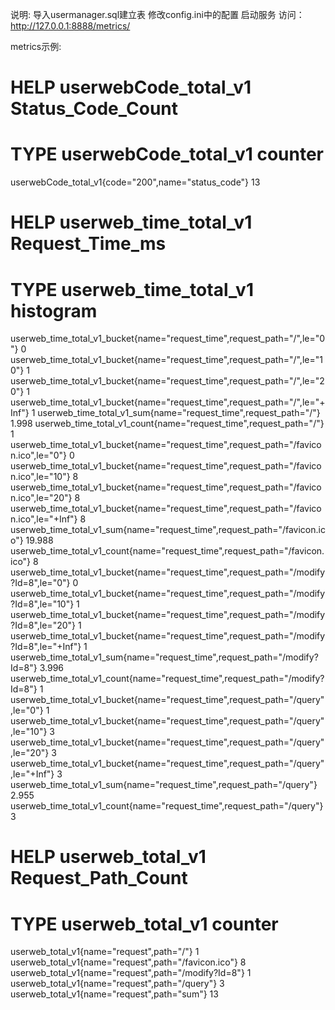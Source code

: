 说明:
导入usermanager.sql建立表
修改config.ini中的配置
启动服务
访问：http://127.0.0.1:8888/metrics/

metrics示例:
# HELP userwebCode_total_v1 Status_Code_Count
# TYPE userwebCode_total_v1 counter
userwebCode_total_v1{code="200",name="status_code"} 13
# HELP userweb_time_total_v1 Request_Time_ms
# TYPE userweb_time_total_v1 histogram
userweb_time_total_v1_bucket{name="request_time",request_path="/",le="0"} 0
userweb_time_total_v1_bucket{name="request_time",request_path="/",le="10"} 1
userweb_time_total_v1_bucket{name="request_time",request_path="/",le="20"} 1
userweb_time_total_v1_bucket{name="request_time",request_path="/",le="+Inf"} 1
userweb_time_total_v1_sum{name="request_time",request_path="/"} 1.998
userweb_time_total_v1_count{name="request_time",request_path="/"} 1
userweb_time_total_v1_bucket{name="request_time",request_path="/favicon.ico",le="0"} 0
userweb_time_total_v1_bucket{name="request_time",request_path="/favicon.ico",le="10"} 8
userweb_time_total_v1_bucket{name="request_time",request_path="/favicon.ico",le="20"} 8
userweb_time_total_v1_bucket{name="request_time",request_path="/favicon.ico",le="+Inf"} 8
userweb_time_total_v1_sum{name="request_time",request_path="/favicon.ico"} 19.988
userweb_time_total_v1_count{name="request_time",request_path="/favicon.ico"} 8
userweb_time_total_v1_bucket{name="request_time",request_path="/modify?Id=8",le="0"} 0
userweb_time_total_v1_bucket{name="request_time",request_path="/modify?Id=8",le="10"} 1
userweb_time_total_v1_bucket{name="request_time",request_path="/modify?Id=8",le="20"} 1
userweb_time_total_v1_bucket{name="request_time",request_path="/modify?Id=8",le="+Inf"} 1
userweb_time_total_v1_sum{name="request_time",request_path="/modify?Id=8"} 3.996
userweb_time_total_v1_count{name="request_time",request_path="/modify?Id=8"} 1
userweb_time_total_v1_bucket{name="request_time",request_path="/query",le="0"} 1
userweb_time_total_v1_bucket{name="request_time",request_path="/query",le="10"} 3
userweb_time_total_v1_bucket{name="request_time",request_path="/query",le="20"} 3
userweb_time_total_v1_bucket{name="request_time",request_path="/query",le="+Inf"} 3
userweb_time_total_v1_sum{name="request_time",request_path="/query"} 2.955
userweb_time_total_v1_count{name="request_time",request_path="/query"} 3
# HELP userweb_total_v1 Request_Path_Count
# TYPE userweb_total_v1 counter
userweb_total_v1{name="request",path="/"} 1
userweb_total_v1{name="request",path="/favicon.ico"} 8
userweb_total_v1{name="request",path="/modify?Id=8"} 1
userweb_total_v1{name="request",path="/query"} 3
userweb_total_v1{name="request",path="sum"} 13

